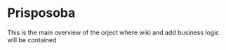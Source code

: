 # Prisposoba

This is the main overview of the orject where wiki and add business logic will be contained
